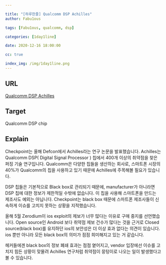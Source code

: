 ```yaml
---

title: "[하루한줄] Qualcomm DSP Achilles"
author: Fabu1ous

tags: [Fabu1ous, qualcomm, dsp]

categories: [1day1line]

date: 2020-12-16 18:00:00

cc: true

index_img: /img/1day1line.png
---
```




## URL

[Qualcomm DSP Achilles](https://blog.checkpoint.com/2020/08/06/achilles-small-chip-big-peril/#:~:text=One%20of%20the%20most%20common,the%20leading%20manufacturers%3A%20Qualcomm%20Technologies)



## Target

Qualcomm DSP chip



## Explain

Checkpoint는 올해 Defcon에서 Achilles라는 연구 논문을 발표했습니다. Achilles는 Qualcomm DSP( Digital Signal Processor ) 칩에서 400개 이상의 취약점을 찾은 퍼징 기술 연구입니다. Qualcomm은 다양한 칩들을 생산하는 회사로, 스마트폰 시장의 40%가 Qualcomm의 칩을 사용하고 있기 때문에 Achilles에 주목해볼 필요가 있습니다.



DSP 칩들은 기본적으로 Black box로 관리되기 때문에, manufacturer가 아니라면 DSP 칩에 대한 정보가 제한적일 수밖에 없습니다. 이 칩을 사용해 스마트폰을 만드는 제조사도 예외는 아닙니다. Checkpoint는 black box 때문에 스마트폰 제조사들이 신속하게 이슈를 고치지 못하는 상황을 지적했습니다.



올해 5월 Zerodium이 ios exploit의 제보가 너무 많다는 이유로 구매 중지를 선언했습니다. Open source인 Android 보다 취약점 제보 건수가 많다는 것을 근거로 Closed source(black box)를 유지하던 ios의 보안성은 더 이상 효과 없다는 의견이 있습니다. ios 뿐만 아니라 모든 black box의 의미가 점점 희미해지고 있는 거 같습니다.



헤커들에겐 black box의 정보 폐쇄 효과는 점점 옅어지고, vendor 입장에선 이슈를 고치지 힘든 상황이 맞물려 Achilles 연구처럼 취약점이 뭉텅이로 나오는 일이 발생했다고 볼 수 있습니다.


